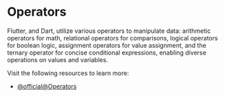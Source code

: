 # Operators

Flutter, and Dart, utilize various operators to manipulate data: arithmetic operators for math, relational operators for comparisons, logical operators for boolean logic, assignment operators for value assignment, and the ternary operator for concise conditional expressions, enabling diverse operations on values and variables.

Visit the following resources to learn more:

- [@official@Operators](https://dart.dev/guides/language/language-tour#operators)
